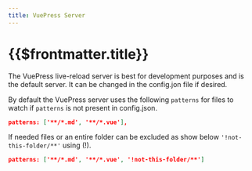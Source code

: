 ```yaml
---
title: VuePress Server
---
```


# {{$frontmatter.title}}

<TocHeader />
<TOC class="table-of-contents" :include-level="[2,3]" />

The VuePress live-reload server is best for development purposes and is the
default server. It can be changed in the config.jon file if desired.

By default the VuePress server uses the following `patterns` for files to watch
if `patterns` is not present in config.json.

```json
patterns: ['**/*.md', '**/*.vue'],
```

If needed files or an entire folder can be excluded as show below
`'!not-this-folder/**'` using (!).

```json
patterns: ['**/*.md', '**/*.vue', '!not-this-folder/**']
```
